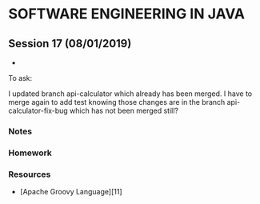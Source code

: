 # SOFTWARE ENGINEERING IN JAVA

## Session 17 (08/01/2019)

-
To ask:

I updated branch api-calculator which already has been merged. I have to merge again to add test knowing those changes are in the branch api-calculator-fix-bug which has not been merged still?

### Notes


####

####


### Homework


### Resources

- [Apache Groovy Language][11]


[1]: https://martinfowler.com/books/dsl.html
